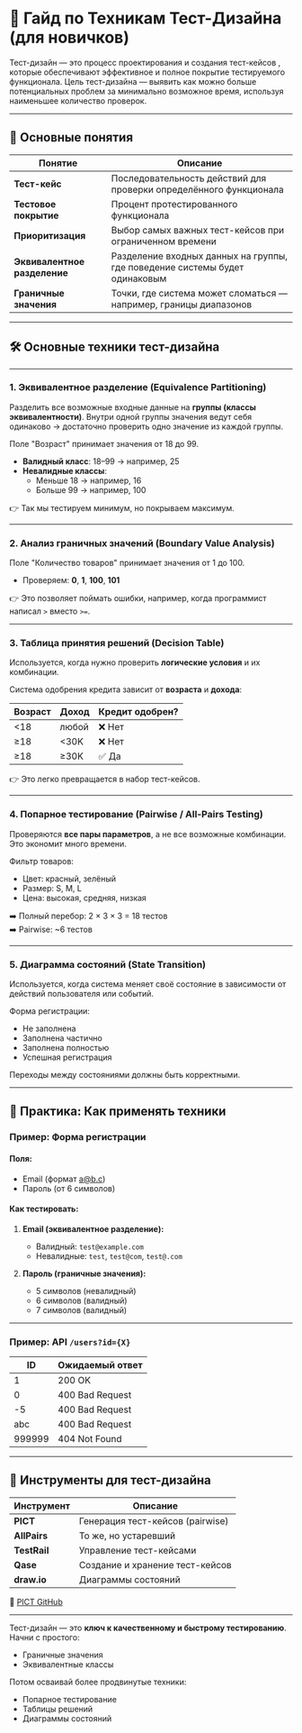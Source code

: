 # 📘 Гайд по Техникам Тест-Дизайна (для новичков)


Тест-дизайн — это процесс проектирования и создания тест-кейсов , которые обеспечивают эффективное и полное покрытие тестируемого функционала.
Цель тест-дизайна — выявить как можно больше потенциальных проблем за минимально возможное время, используя наименьшее количество проверок.

---

## 🧠 Основные понятия

| Понятие              | Описание |
|----------------------|----------|
| **Тест-кейс**        | Последовательность действий для проверки определённого функционала |
| **Тестовое покрытие**| Процент протестированного функционала |
| **Приоритизация**    | Выбор самых важных тест-кейсов при ограниченном времени |
| **Эквивалентное разделение** | Разделение входных данных на группы, где поведение системы будет одинаковым |
| **Граничные значения** | Точки, где система может сломаться — например, границы диапазонов |

---

## 🛠️ Основные техники тест-дизайна

---

### 1. **Эквивалентное разделение (Equivalence Partitioning)**

Разделить все возможные входные данные на **группы (классы эквивалентности)**. Внутри одной группы значения ведут себя одинаково → достаточно проверить одно значение из каждой группы.

Поле "Возраст" принимает значения от 18 до 99.

- **Валидный класс**: 18–99 → например, 25  
- **Невалидные классы**:  
  - Меньше 18 → например, 16  
  - Больше 99 → например, 100  

👉 Так мы тестируем минимум, но покрываем максимум.

---

### 2. **Анализ граничных значений (Boundary Value Analysis)**

Поле "Количество товаров" принимает значения от 1 до 100.

- Проверяем: **0**, **1**, **100**, **101**

👉 Это позволяет поймать ошибки, например, когда программист написал `>` вместо `>=`.

---

### 3. **Таблица принятия решений (Decision Table)**

Используется, когда нужно проверить **логические условия** и их комбинации.

Система одобрения кредита зависит от **возраста** и **дохода**:

| Возраст | Доход | Кредит одобрен? |
|--------|-------|------------------|
| <18    | любой | ❌ Нет           |
| ≥18    | <30K  | ❌ Нет           |
| ≥18    | ≥30K  | ✅ Да            |

👉 Это легко превращается в набор тест-кейсов.

---

### 4. **Попарное тестирование (Pairwise / All-Pairs Testing)**

Проверяются **все пары параметров**, а не все возможные комбинации. Это экономит много времени.

Фильтр товаров:
- Цвет: красный, зелёный
- Размер: S, M, L
- Цена: высокая, средняя, низкая

➡️ Полный перебор: 2 × 3 × 3 = 18 тестов  
➡️ Pairwise: ~6 тестов

---

### 5. **Диаграмма состояний (State Transition)**

Используется, когда система меняет своё состояние в зависимости от действий пользователя или событий.

Форма регистрации:
- Не заполнена  
- Заполнена частично  
- Заполнена полностью  
- Успешная регистрация  

Переходы между состояниями должны быть корректными.

---

## 📌 Практика: Как применять техники

### Пример: Форма регистрации

#### Поля:
- Email (формат a@b.c)
- Пароль (от 6 символов)

#### Как тестировать:
1. **Email (эквивалентное разделение):**
   - Валидный: `test@example.com`  
   - Невалидные: `test`, `test@com`, `test@.com`

2. **Пароль (граничные значения):**
   - 5 символов (невалидный)  
   - 6 символов (валидный)  
   - 7 символов (валидный)

---

### Пример: API `/users?id={X}`

| ID     | Ожидаемый ответ |
|--------|-----------------|
| 1      | 200 OK          |
| 0      | 400 Bad Request |
| -5     | 400 Bad Request |
| abc    | 400 Bad Request |
| 999999 | 404 Not Found   |

---

## 🧰 Инструменты для тест-дизайна

| Инструмент       | Описание                             |
|------------------|--------------------------------------|
| **PICT**         | Генерация тест-кейсов (pairwise)     |
| **AllPairs**     | То же, но устаревший                 |
| **TestRail**     | Управление тест-кейсами              |
| **Qase**         | Создание и хранение тест-кейсов      |
| **draw.io**      | Диаграммы состояний                  |

🔗 [PICT GitHub](https://github.com/microsoft/pict)

---

Тест-дизайн — это **ключ к качественному и быстрому тестированию**. Начни с простого:  
- Граничные значения  
- Эквивалентные классы  

Потом осваивай более продвинутые техники:  
- Попарное тестирование  
- Таблицы решений  
- Диаграммы состояний  